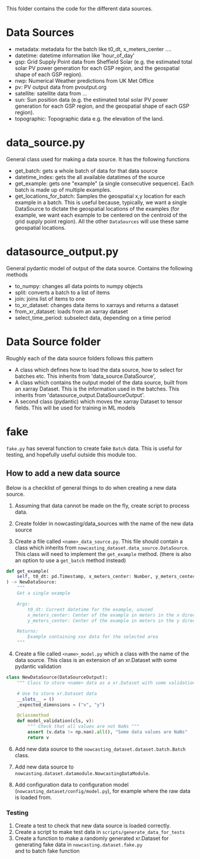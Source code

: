 This folder contains the code for the different data sources.

# Data Sources
- metadata: metadata for the batch like t0_dt, x_meters_center ....
- datetime: datetime information like 'hour_of_day'
- gsp: Grid Supply Point data from Sheffield Solar (e.g. the estimated total solar PV power generation for each
GSP region, and the geospatial shape of each GSP region).
- nwp: Numerical Weather predictions from UK Met Office
- pv: PV output data from pvoutput.org
- satellite: satellite data from ...
- sun: Sun position data (e.g. the estimated total solar PV power generation for each GSP region,
and the geospatial shape of each GSP region).
- topographic: Topographic data e.g. the elevation of the land.

# data_source.py

General class used for making a data source. It has the following functions
- get_batch: gets a whole batch of data for that data source
- datetime_index: gets the all available datatimes of the source
- get_example: gets one "example" (a single consecutive sequence). Each batch is made up of multiple examples.
- get_locations_for_batch: Samples the geospatial x,y location for each example in a batch. This is useful because,
 typically, we want a single DataSource to dictate the geospatial locations of the examples (for example,
 we want each example to be centered on the centroid of the grid supply point region). All the other
 `DataSources` will use these same geospatial locations.


# datasource_output.py

General pydantic model of output of the data source. Contains the following methods
- to_numpy: changes all data points to numpy objects
- split: converts a batch to a list of items
- join: joins list of items to one
- to_xr_dataset: changes data items to xarrays and returns a dataset
- from_xr_dataset: loads from an xarray dataset
- select_time_period: subselect data, depending on a time period

# <X> Data Source folder

Roughly each of the data source folders follows this pattern
- A class which defines how to load the data source, how to select for batches etc. This inherits from 'data_source.DataSource',
- A class which contains the output model of the data source, built from an xarray Dataset. This is the information used in the batches.
This inherits from 'datasource_output.DataSourceOutput'.
- A second class (pydantic) which moves the xarray Dataset to tensor fields. This will be used for training in ML models


# fake

`fake.py` has several function to create fake `Batch` data. This is useful for testing,
and hopefully useful outside this module too.


## How to add a new data source

Below is a checklist of general things to do when creating a new data source.
1. Assuming that data cannot be made on the fly, create script to process data.

2. Create folder in nowcasting/data_sources with the name of the new data source

3. Create a file called `<name>_data_source.py`. This file should contain a class which
inherits from `nowcasting_dataset.data_source.DataSource`. This class will need to implement the `get_example` method.
(there is also an option to use a `get_batch` method instead)
```python
def get_example(
    self, t0_dt: pd.Timestamp, x_meters_center: Number, y_meters_center: Number
) -> NewDataSource:
    """
    Get a single example

    Args:
        t0_dt: Current datetime for the example, unused
        x_meters_center: Center of the example in meters in the x direction in OSGB coordinates
        y_meters_center: Center of the example in meters in the y direction in OSGB coordinates

    Returns:
        Example containing xxx data for the selected area
    """
```

4. Create a file called `<name>_model.py` which a class with the name of the data source. This class is an extension
of an xr.Dataset with some pydantic validation
```python
class NewDataSource(DataSourceOutput):
    """ Class to store <name> data as a xr.Dataset with some validation """

    # Use to store xr.Dataset data
    __slots__ = ()
    _expected_dimensions = ("x", "y")

    @classmethod
    def model_validation(cls, v):
        """ Check that all values are not NaNs """
        assert (v.data != np.nan).all(), "Some data values are NaNs"
        return v

```
6. Add new data source to the `nowcasting_dataset.dataset.batch.Batch` class.

7. Add new data source to `nowcasting.dataset.datamodule.NowcastingDataModule`.

8. Add configuration data to configuration model (`nowcasting_dataset/config/model.py`), for example where the raw data is loaded from.

### Testing
1. Create a test to check that new data source is loaded correctly.
2. Create a script to make test data in `scripts/generate_data_for_tests`
3. Create a function to make a randomly generated xr.Dataset for generating fake data in `nowcasting.dataset.fake.py` \
and to batch fake function
